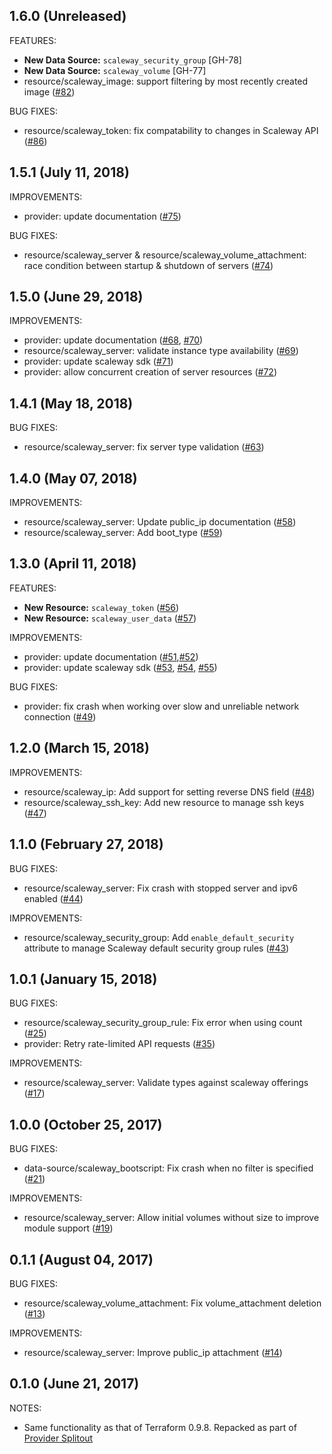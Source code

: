 ## 1.6.0 (Unreleased)

FEATURES:

* **New Data Source:** `scaleway_security_group` [GH-78]
* **New Data Source:** `scaleway_volume` [GH-77]
* resource/scaleway_image: support filtering by most recently created image ([#82](https://github.com/terraform-providers/terraform-provider-scaleway/pull/82))

BUG FIXES:

* resource/scaleway_token: fix compatability to changes in Scaleway API ([#86](https://github.com/terraform-providers/terraform-provider-scaleway/pull/86))

## 1.5.1 (July 11, 2018)

IMPROVEMENTS:

* provider: update documentation ([#75](https://github.com/terraform-providers/terraform-provider-scaleway/pull/75))

BUG FIXES:

* resource/scaleway_server & resource/scaleway_volume_attachment: race condition between startup & shutdown of servers ([#74](https://github.com/terraform-providers/terraform-provider-scaleway/pull/74))

## 1.5.0 (June 29, 2018)

IMPROVEMENTS:

* provider: update documentation ([#68](https://github.com/terraform-providers/terraform-provider-scaleway/pull/68), [#70](https://github.com/terraform-providers/terraform-provider-scaleway/pull/70))
* resource/scaleway_server: validate instance type availability ([#69](https://github.com/terraform-providers/terraform-provider-scaleway/pull/69))
* provider: update scaleway sdk ([#71](https://github.com/terraform-providers/terraform-provider-scaleway/pull/71))
* provider: allow concurrent creation of server resources ([#72](https://github.com/terraform-providers/terraform-provider-scaleway/pull/72))

## 1.4.1 (May 18, 2018)

BUG FIXES:

* resource/scaleway_server: fix server type validation ([#63](https://github.com/terraform-providers/terraform-provider-scaleway/pull/63))

## 1.4.0 (May 07, 2018)

IMPROVEMENTS:

* resource/scaleway_server: Update public_ip documentation ([#58](https://github.com/terraform-providers/terraform-provider-scaleway/pull/58))
* resource/scaleway_server: Add boot_type ([#59](https://github.com/terraform-providers/terraform-provider-scaleway/pull/59))

## 1.3.0 (April 11, 2018)

FEATURES:

* **New Resource:** `scaleway_token` ([#56](https://github.com/terraform-providers/terraform-provider-scaleway/pull/56))
* **New Resource:** `scaleway_user_data` ([#57](https://github.com/terraform-providers/terraform-provider-scaleway/pull/57))

IMPROVEMENTS:

* provider: update documentation ([#51](https://github.com/terraform-providers/terraform-provider-scaleway/pull/51),[#52](https://github.com/terraform-providers/terraform-provider-scaleway/pull/52))
* provider: update scaleway sdk ([#53](https://github.com/terraform-providers/terraform-provider-scaleway/pull/53), [#54](https://github.com/terraform-providers/terraform-provider-scaleway/pull/54), [#55](https://github.com/terraform-providers/terraform-provider-scaleway/pull/55))

BUG FIXES:

* provider: fix crash when working over slow and unreliable network connection ([#49](https://github.com/terraform-providers/terraform-provider-scaleway/pull/49))

## 1.2.0 (March 15, 2018)

IMPROVEMENTS:

* resource/scaleway_ip: Add support for setting reverse DNS field ([#48](https://github.com/terraform-providers/terraform-provider-scaleway/pull/48))
* resource/scaleway_ssh_key: Add new resource to manage ssh keys ([#47](https://github.com/terraform-providers/terraform-provider-scaleway/pull/47))

## 1.1.0 (February 27, 2018)

BUG FIXES:

* resource/scaleway_server: Fix crash with stopped server and ipv6 enabled ([#44](https://github.com/terraform-providers/terraform-provider-scaleway/issues/44))

IMPROVEMENTS:

* resource/scaleway_security_group: Add `enable_default_security` attribute to manage Scaleway default security group rules ([#43](https://github.com/terraform-providers/terraform-provider-scaleway/issues/43))

## 1.0.1 (January 15, 2018)

BUG FIXES:

* resource/scaleway_security_group_rule: Fix error when using count ([#25](https://github.com/terraform-providers/terraform-provider-scaleway/issues/25))
* provider: Retry rate-limited API requests ([#35](https://github.com/terraform-providers/terraform-provider-scaleway/issues/35))

IMPROVEMENTS:

* resource/scaleway_server: Validate types against scaleway offerings ([#17](https://github.com/terraform-providers/terraform-provider-scaleway/issues/17))

## 1.0.0 (October 25, 2017)

BUG FIXES:

* data-source/scaleway_bootscript: Fix crash when no filter is specified ([#21](https://github.com/terraform-providers/terraform-provider-scaleway/issues/21))

IMPROVEMENTS:

* resource/scaleway_server: Allow initial volumes without size to improve module support ([#19](https://github.com/terraform-providers/terraform-provider-scaleway/issues/19))

## 0.1.1 (August 04, 2017)

BUG FIXES:

* resource/scaleway_volume_attachment: Fix volume_attachment deletion ([#13](https://github.com/terraform-providers/terraform-provider-scaleway/issues/13))

IMPROVEMENTS:

* resource/scaleway_server: Improve public_ip attachment ([#14](https://github.com/terraform-providers/terraform-provider-scaleway/issues/14))

## 0.1.0 (June 21, 2017)

NOTES:

* Same functionality as that of Terraform 0.9.8. Repacked as part of [Provider Splitout](https://www.hashicorp.com/blog/upcoming-provider-changes-in-terraform-0-10/)
